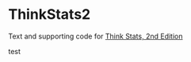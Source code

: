 ThinkStats2
===========

Text and supporting code for [Think Stats, 2nd Edition](http://greenteapress.com/thinkstats2/index.html)

test